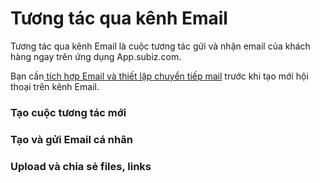 # Tương tác qua kênh Email

Tương tác qua kênh Email là cuộc tương tác gửi và nhận email của khách hàng ngay trên ứng dụng App.subiz.com.

Bạn cần[ tích hợp Email và thiết lập chuyển tiếp mail](https://docv4.subiz.com/thiet-lap-chuyen-tiep-email/) trước khi tạo mới hội thoại trên kênh Email.

### Tạo cuộc tương tác mới



###  Tạo và gửi Email cá nhân

###  Upload và chia sẻ files, links





## 













